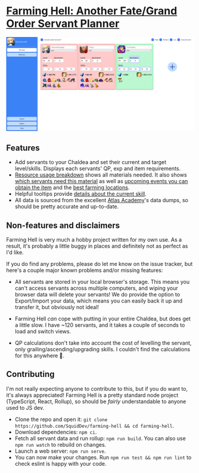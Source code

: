 # [Farming Hell: Another Fate/Grand Order Servant Planner][farming-hell]

<p align="center">
<img src="doc/app.png"
  alt="A screenshot of Farming Hell in use, showing Artoria, Emiya and Cu at various levels of progression."
  title="A very small Chaldea." />
</p>

## Features
 - Add servants to your Chaldea and set their current and target level/skills. Displays each servants' QP, exp and item
   requirements.
 - [Resource usage breakdown](doc/materials.png) shows all materials needed. It also shows [which servants need this
   material](doc/materials-servants.png) as well as [upcoming events you can obtain the item](doc/materials-events.png)
   and the [best farming locations](doc/materials-farming.png).
 - Helpful tooltips provide [details about the current skill](doc/skill-details.png).
 - All data is sourced from the excellent [Atlas Academy][atlas]'s data dumps, so should be pretty accurate and
   up-to-date.

## Non-features and disclaimers
Farming Hell is very much a hobby project written for my own use. As a result, it's probably a little buggy in places
and definitely not as perfect as I'd like.

If you do find any problems, please do let me know on the issue tracker, but here's a couple major known problems and/or
missing features:

 - All servants are stored in your local browser's storage. This means  you can't access servants across multiple
   computers, and wiping your browser data will delete your servants! We do provide the option to Export/Import your
   data, which means you can easily back it up and transfer it, but obviously not ideal!

 - Farming Hell _can_ cope with putting in your entire Chaldea, but does get a little slow. I have ~120 servants, and it
   takes a couple of seconds to load and switch views.

 - QP calculations don't take into account the cost of levelling the servant, only grailing/ascending/upgrading skills.
   I couldn't find the calculations for this anywhere 😬.

## Contributing
I'm not really expecting anyone to contribute to this, but if you do want to, it's always appreciated! Farming Hell is a
pretty standard node project (TypeScript, React, Rollup), so should be _fairly_ understandable to anyone used to JS dev.

 - Clone the repo and open it: `git clone https://github.com/SquidDev/farming-hell && cd farming-hell`.
 - Download dependencies: `npm ci`.
 - Fetch all servant data and run rollup: `npm run build`. You can also use `npm run watch` to rebuild on changes.
 - Launch a web server: `npm run serve`.
 - You can now make your changes. Run `npm run test && npm run lint` to check eslint is happy with your code.

[farming-hell]: https://fgo.squiddev.cc/ "Farming Hell - Fate/Grand Order Servant Planner"
[atlas]: https://atlasacademy.io/ "Atlas Academy"
